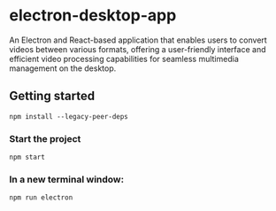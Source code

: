 # electron-desktop-app

An Electron and React-based application that enables users to convert videos between various formats, offering a user-friendly interface and efficient video processing capabilities for seamless multimedia management on the desktop.

## Getting started

`npm install --legacy-peer-deps`

### Start the project

`npm start`

### In a new terminal window:

`npm run electron`
